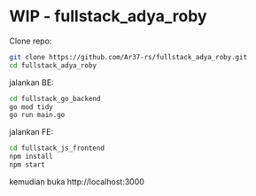 # WIP - fullstack_adya_roby

Clone repo:

```bash
git clone https://github.com/Ar37-rs/fullstack_adya_roby.git
cd fullstack_adya_roby
```

jalankan BE:

```bash
cd fullstack_go_backend
go mod tidy
go run main.go
```

jalankan FE:

```bash
cd fullstack_js_frontend
npm install
npm start
```

kemudian buka http://localhost:3000
